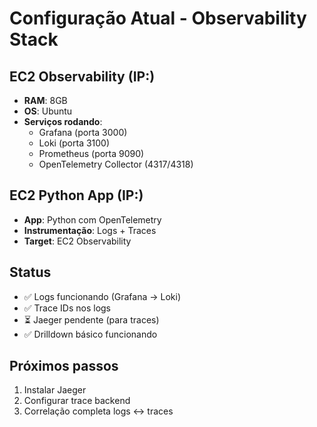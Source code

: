 # Configuração Atual - Observability Stack

## EC2 Observability (IP:)
- **RAM**: 8GB
- **OS**: Ubuntu
- **Serviços rodando**:
  - Grafana (porta 3000)
  - Loki (porta 3100) 
  - Prometheus (porta 9090)
  - OpenTelemetry Collector (4317/4318)

## EC2 Python App (IP:)
- **App**: Python com OpenTelemetry
- **Instrumentação**: Logs + Traces
- **Target**: EC2 Observability

## Status
- ✅ Logs funcionando (Grafana → Loki)
- ✅ Trace IDs nos logs
- ⏳ Jaeger pendente (para traces)
- ✅ Drilldown básico funcionando

## Próximos passos
1. Instalar Jaeger
2. Configurar trace backend
3. Correlação completa logs ↔ traces
